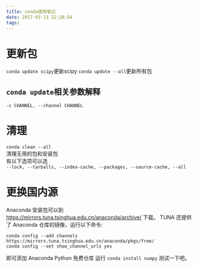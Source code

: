```yaml
---
title: conda使用笔记
date: 2017-03-13 22:26:54
tags:
---
```

# 更新包
`conda update scipy`更新scipy
`conda update --all`更新所有包
## `conda update`相关参数解释
`-c CHANNEL, --channel CHANNEL`

# 清理
`conda clean --all`  
清理无用的包和安装包  
有以下选项可以选  
`--lock, --tarballs, --index-cache, --packages, --source-cache, --all`  

# 更换国内源
Anaconda 安装包可以到 https://mirrors.tuna.tsinghua.edu.cn/anaconda/archive/ 下载。
TUNA 还提供了 Anaconda 仓库的镜像，运行以下命令:
```
conda config --add channels https://mirrors.tuna.tsinghua.edu.cn/anaconda/pkgs/free/
conda config --set show_channel_urls yes
```
即可添加 Anaconda Python 免费仓库
运行 `conda install numpy` 测试一下吧。
